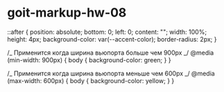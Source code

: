# goit-markup-hw-08

::after {
position: absolute;
bottom: 0;
left: 0;
content: "";
width: 100%;
height: 4px;
background-color: var(--accent-color);
border-radius: 2px;
}

/_ Применится когда ширина вьюпорта больше чем 900px _/
@media (min-width: 900px) {
body {
background-color: green;
}
}

/_ Применится когда ширина вьюпорта меньше чем 600px _/
@media (max-width: 600px) {
body {
background-color: yellow;
}
}
